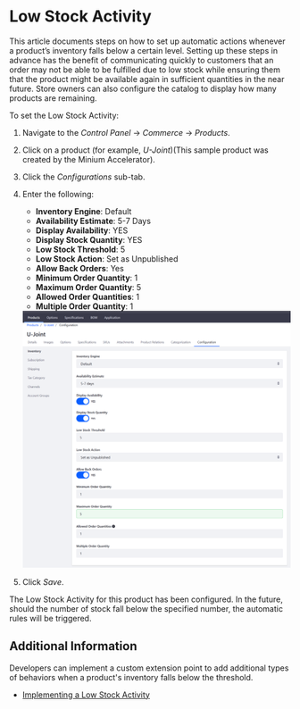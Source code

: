 # Low Stock Activity

This article documents steps on how to set up automatic actions whenever a product’s inventory falls below a certain level. Setting up these steps in advance has the benefit of communicating quickly to customers that an order may not be able to be fulfilled due to low stock while ensuring them that the product might be available again in sufficient quantities in the near future. Store owners can also configure the catalog to display how many products are remaining.

To set the Low Stock Activity:

1. Navigate to the _Control Panel_ → _Commerce_ → _Products_.
1. Click on a product (for example, _U-Joint_)(This sample product was created by the Minium Accelerator).
1. Click the _Configurations_ sub-tab.
1. Enter the following:
    * **Inventory Engine**: Default
    * **Availability Estimate**: 5-7 Days
    * **Display Availability**: YES
    * **Display Stock Quantity**: YES
    * **Low Stock Threshold**: 5
    * **Low Stock Action**: Set as Unpublished
    * **Allow Back Orders**: Yes
    * **Minimum Order Quantity**: 1
    * **Maximum Order Quantity**: 5
    * **Allowed Order Quantities**: 1
    * **Multiple Order Quantity**: 1

    <img src="./images/01.png" width="700px" style="borders: #000000 1px solid;">

1. Click _Save_.

The Low Stock Activity for this product has been configured. In the future, should the number of stock fall below the specified number, the automatic rules will be triggered.


## Additional Information

Developers can implement a custom extension point to add additional types of behaviors when a product's inventory falls below the threshold.

* [Implementing a Low Stock Activity](../../../../developer-guide/tutorial/implementing-a-custom-low-stock-activity/README.md)